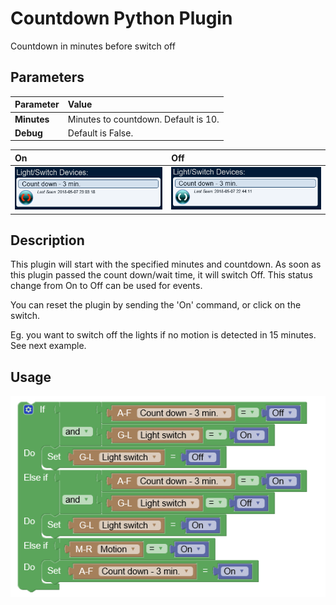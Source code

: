 # Countdown Python Plugin
Countdown in minutes before switch off

## Parameters
Parameter   | Value                                |
:---        | :---                                 |
**Minutes** | Minutes to countdown. Default is 10. |
**Debug**   | Default is False.                    |

On | Off |
:--- | :---
![On](https://github.com/Xorfor/Domoticz-Countdown/blob/master/images/Countdown_on.PNG) | ![Off](https://github.com/Xorfor/Domoticz-Countdown/blob/master/images/Countdown.PNG) |

## Description
This plugin will start with the specified minutes and countdown. As soon as this plugin passed the count down/wait time, it will switch Off. This status change from On to Off can be used for events. 

You can reset the plugin by sending the 'On' command, or click on the switch.

Eg. you want to switch off the lights if no motion is detected in 15 minutes. See next example.

## Usage
![Usage](https://github.com/Xorfor/Domoticz-Countdown/blob/master/images/Knipsel.PNG)
